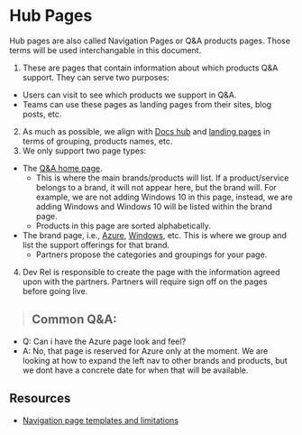 # Hub Pages

Hub pages are also called Navigation Pages or Q&A products pages. Those terms will be used interchangable in this document.

1. These are pages that contain information about which products Q&A support. They can serve two purposes:
- Users can visit to see which products we support in Q&A.
- Teams can use these pages as landing pages from their sites, blog posts, etc.
2. As much as possible, we align with [Docs hub](https://docs.microsoft.com/en-us/) and [landing pages](https://nam06.safelinks.protection.outlook.com/?url=https%3A%2F%2Fdocs.microsoft.com%2Fen-us%2Fwindows%2F&data=02%7C01%7Cv-trmyl%40microsoft.com%7C3c8c7dde5bde4cf4198a08d8246d0364%7C72f988bf86f141af91ab2d7cd011db47%7C1%7C0%7C637299397907868350&sdata=D2IdLbgwcOaC1jf6Q1HXEYGiCO2grR0jzqW7WAUS0ww%3D&reserved=0) in terms of grouping, products names, etc.
3. We only support two page types:
- The [Q&A home page](https://nam06.safelinks.protection.outlook.com/?url=https%3A%2F%2Fdocs.microsoft.com%2Fen-us%2Fanswers%2Fproducts%2F&data=02%7C01%7Cv-trmyl%40microsoft.com%7C3c8c7dde5bde4cf4198a08d8246d0364%7C72f988bf86f141af91ab2d7cd011db47%7C1%7C0%7C637299397907868350&sdata=75T4%2FwdCbXCaCKKS3XOE9oFHTVtxZyP3LHEQrIkgHuM%3D&reserved=0).
    - This is where the main brands/products will list. If a product/service belongs to a brand, it will not appear here, but the brand will. For example, we are not adding Windows 10 in this page, instead, we are adding Windows and Windows 10 will be listed within the brand page.
    - Products in this page are sorted alphabetically.
- The brand page, i.e., [Azure](https://nam06.safelinks.protection.outlook.com/?url=https%3A%2F%2Fdocs.microsoft.com%2Fen-us%2Fanswers%2Fproducts%2Fazure&data=02%7C01%7Cv-trmyl%40microsoft.com%7C3c8c7dde5bde4cf4198a08d8246d0364%7C72f988bf86f141af91ab2d7cd011db47%7C1%7C0%7C637299397907878303&sdata=GMBKHPtKDIAzzb3GNNHx6F5jyYwbMaZ%2FGj281FwILNk%3D&reserved=0), [Windows](https://nam06.safelinks.protection.outlook.com/?url=https%3A%2F%2Fdocs.microsoft.com%2Fen-us%2Fanswers%2Fproducts%2Fwindows&data=02%7C01%7Cv-trmyl%40microsoft.com%7C3c8c7dde5bde4cf4198a08d8246d0364%7C72f988bf86f141af91ab2d7cd011db47%7C1%7C0%7C637299397907878303&sdata=uoTtFbcIm90mEf%2Babam40OexdESHIs0Fm%2F4MLxPdW4c%3D&reserved=0), etc. This is where we group and list the support offerings for that brand.
    - Partners propose the categories and groupings for your page.
4. Dev Rel is responsible to create the page with the information agreed upon with the partners. Partners will require sign off on the pages before going live.

> ## Common Q&A:
- Q: Can i have the Azure page look and feel?
- A: No, that page is reserved for Azure only at the moment. We are looking at how to expand the left nav to other brands and products, but we dont have a concrete date for when that will be available.

## Resources

- [Navigation page templates and limitations](https://review.docs.microsoft.com/en-us/help/contribute/contribute-how-to-write-hub-page?branch=master)
